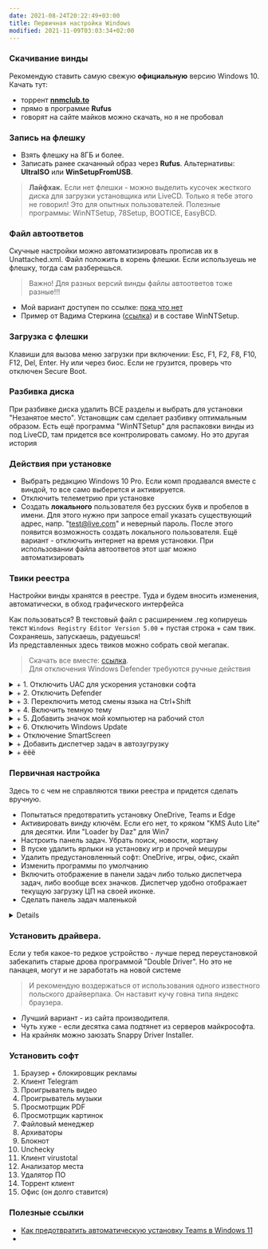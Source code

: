 ```yaml
---
date: 2021-08-24T20:22:49+03:00
title: Первичная настройка Windows
modified: 2021-11-09T03:03:34+02:00
---
```


### **Скачивание винды**
Рекомендую ставить самую свежую **официальную** версию Windows 10. Качать тут:  
- торрент [**nnmclub.to**](http://nnmclub.to/forum/tracker.php?f=504&nm=windows)
- прямо в программе **Rufus**
- говорят на сайте майков можно скачать, но я не пробовал

### **Запись на флешку**  
- Взять флешку на 8ГБ и более.  
- Записать ранее скачанный образ через **Rufus**. Альтернативы: **UltraISO** или **WinSetupFromUSB**.

>**Лайфхак.** Если нет флешки - можно выделить кусочек жесткого диска для загрузки установщика или LiveCD. Только я тебе этого не говорил! Это для опытных пользователей. Полезные программы: WinNTSetup, 78Setup, BOOTICE, EasyBCD.

### **Файл автоответов**
Скучные настройки можно автоматизировать прописав их в Unattached.xml. Файл положить в корень флешки. Если используешь не флешку, тогда сам разберешься.
>Важно! Для разных версий винды файлы автоответов тоже разные!!!

- Мой вариант доступен по ссылке: [пока что нет](#)
- Пример от Вадима Стеркина ([ссылка](https://www.outsidethebox.ms/19924/)) и в составе WinNTSetup.  

### **Загрузка с флешки**
Клавиши для вызова меню загрузки при включении: Esc, F1, F2, F8, F10, F12, Del, Enter. Ну или через биос. Если не грузится, проверь что отключен Secure Boot.

### **Разбивка диска**  
При разбивке диска удалить ВСЕ разделы и выбрать для установки "Незанятое место". Установщик сам сделает разбивку оптимальным образом. Есть ещё программа "WinNTSetup" для распаковки винды из под LiveCD, там придется все контролировать самому. Но это другая история

### **Действия при установке**  
- Выбрать редакцию Windows 10 Pro. Если комп продавался вместе с виндой, то все само выберется и активируется.
- Отключить телеметрию при установке
- Создать **локального** пользователя без русских букв и пробелов в имени. Для этого нужно при запросе email указать существующий адрес, напр. "test@live.com" и неверный пароль. После этого появится возможность создать локального пользователя. Ещё вариант - отключить интернет на время установки. При использовании файла автоответов этот шаг можно автоматизировать


### **Твики реестра**
Настройки винды хранятся в реестре. Туда и будем вносить изменения, автоматически, в обход графического интерфейса

Как пользоваться? В текстовый файл с расширением .reg копируешь текст ```Windows Registry Editor Version 5.00``` + пустая строка + сам твик. Сохраняешь, запускаешь, радуешься!  
Из представленных здесь твиков можно собрать свой мегапак.

>Скачать все вместе: [ссылка](#).  
>Для отключения Windows Defender требуются ручные действия

<details markdown="1">
<summary markdown="0">+ 1. Отключить UAC для ускорения установки софта</summary>

```
[HKEY_LOCAL_MACHINE\SOFTWARE\Microsoft\Windows\CurrentVersion\Policies\System]
"ConsentPromptBehaviorAdmin"=dword:00000000
"EnableLUA"=dword:00000000
"PromptOnSecureDesktop"=dword:00000000
```
</details>

<details markdown="1">
<summary markdown="0">+ 2. Отключить Defender</summary>
Полное отключение сработает только если сначала вручную отключить пункт "Защита от подделки". Win10: Параметры > Обновление и безопасность > Безопасность Windows > Защита от вирусов и угроз > Параметры защиты от вирусов и угроз (Управление нрастройкамии) > Защита от подделки (Откл)<br>
Источник: [remontka.pro Откл. защитник](https://remontka.pro/windows-defender-turn-off/), [remontka.pro Откл. уведомления](https://remontka.pro/windows-protection-notification-disable/)

```
[HKEY_LOCAL_MACHINE\SOFTWARE\Policies\Microsoft\Windows Defender]
"DisableAntiSpyware"=dword:00000001
"AllowFastServiceStartup"=dword:00000000
"ServiceKeepAlive"=dword:00000000

[HKEY_LOCAL_MACHINE\SOFTWARE\Policies\Microsoft\Windows Defender\Real-Time Protection]
"DisableIOAVProtection"=dword:00000001
"DisableRealtimeMonitoring "=dword:00000001

[HKEY_LOCAL_MACHINE\SOFTWARE\Policies\Microsoft\Windows Defender\Spynet]
"DisableBlockAtFirstSeen"=dword:00000001
"LocalSettingOverrideSpynetReporting"=dword:00000000
"SubmitSamplesConsent"=dword:00000002

[HKEY_LOCAL_MACHINE\SOFTWARE\Microsoft\Windows Defender Security Center\Notifications]
"DisableNotifications"=dword:00000001

[HKEY_LOCAL_MACHINE\SOFTWARE\Policies\Microsoft\Windows Defender Security Center\Notifications]
"DisableNotifications"=dword:00000001
```
</details>

<details markdown="1">
<summary markdown="0">+ 3. Переключить метод смены языка на Ctrl+Shift</summary>
[ссылка на источник](https://softikbox.com/kak-izmenit-sochetanie-klavish-dlya-smenyi-raskladki-klaviaturyi-na-windows-10-21931.html)

```
[HKEY_CURRENT_USER\Keyboard Layout\Toggle]
"Hotkey"="2"
"Language Hotkey"="2"
"Layout Hotkey"="3"
```
</details>

<details markdown="1">
<summary markdown="0">+ 4. Включить темную тему</summary>

```
[HKEY_CURRENT_USER\Software\Microsoft\Windows\CurrentVersion\Themes\Personalize]
"AppsUseLightTheme"=dword:00000000
```
</details>

<details markdown="1">
<summary markdown="0">+ 5. Добавить значок мой компьютер на рабочий стол</summary>

```
[HKEY_CURRENT_USER\Software\Microsoft\Windows\CurrentVersion\Explorer\HideDesktopIcons\NewStartPanel]
"{20D04FE0-3AEA-1069-A2D8-08002B30309D}"=dword:00000000
 
[HKEY_CURRENT_USER\Software\Microsoft\Windows\CurrentVersion\Explorer\HideDesktopIcons\ClassicStartMenu]
"{20D04FE0-3AEA-1069-A2D8-08002B30309D}"=dword:00000000
```
</details>

<details markdown="1">
<summary markdown="0">+ 6. Отключить Windows Update</summary>
Актуально для очень слабых устройств. Это официальный способ отключить обновы. Еще непроверенный вариант - программа "winaero". Инфа взята у [simplix.info](https://blog.simplix.info/disable-update-win10/) и у [remontka.pro](https://remontka.pro/disable-updates-windows-10/)

```
[HKEY_LOCAL_MACHINE\SOFTWARE\Policies\Microsoft\Windows\WindowsUpdate]
"DoNotConnectToWindowsUpdateInternetLocations"=dword:00000001
"WUServer"="localhost"
"WUStatusServer"="localhost"

[HKEY_LOCAL_MACHINE\SOFTWARE\Policies\Microsoft\Windows\WindowsUpdate\AU]
"UseWUServer"=dword:00000001
"NoAutoUpdate"=dword:00000001
```

Вернуть все взад:
```
[HKEY_LOCAL_MACHINE\SOFTWARE\Policies\Microsoft\Windows\WindowsUpdate]
"DoNotConnectToWindowsUpdateInternetLocations"=-
"WUServer"=-
"WUStatusServer"=-

[HKEY_LOCAL_MACHINE\SOFTWARE\Policies\Microsoft\Windows\WindowsUpdate\AU]
"UseWUServer"=-
"NoAutoUpdate"=-
```
</details>

<details markdown="1">
<summary markdown="0">+ Отключение SmartScreen</summary>
Источник: [remontka.pro Отключение SmartScreen](https://remontka.pro/smartscreen-off-windows-10/)

```
[HKEY_LOCAL_MACHINE\SOFTWARE\Microsoft\Windows\CurrentVersion\Explorer]
"SmartScreenEnabled"="Off"

[HKEY_CURRENT_USER\Software\Classes\Local Settings\Software\Microsoft\Windows\CurrentVersion\AppContainer\Storage\microsoft.microsoftedge_8wekyb3d8bbwe\MicrosoftEdge\PhishingFilter]
"EnabledV9"=dword:00000000

[HKEY_CURRENT_USER\Software\Microsoft\Windows\CurrentVersion\AppHost]
"EnableWebContentEvaluation"=dword:00000000
```
</details>

<details markdown="1">
<summary markdown="0">+ Добавить диспетчер задач в автозугрузку</summary>

```
[HKEY_CURRENT_USER\Software\Microsoft\Windows\CurrentVersion\Run]
"Task Manager"="C:\Windows\System32\Taskmgr.exe"
```

То же самое, но добавлением ярлыка в shell:startup через скрипт.bat

```
@echo off
@chcp 1251
cls

echo Создание ярлыка...

set SCRIPT="%TEMP%\%RANDOM%-%RANDOM%-%RANDOM%-%RANDOM%.vbs"

echo Set oWS = WScript.CreateObject("WScript.Shell") >> %SCRIPT%
echo sLinkFile = "%userprofile%\AppData\Roaming\Microsoft\Windows\Start Menu\Programs\Startup\Task Manager.lnk" >> %SCRIPT%
echo Set oLink = oWS.CreateShortcut(sLinkFile) >> %SCRIPT%
echo oLink.WindowStyle = 7 >> %SCRIPT%
echo oLink.TargetPath = "taskmgr" >> %SCRIPT%
echo oLink.Save >> %SCRIPT%

cscript /nologo %SCRIPT%
del %SCRIPT%

echo OK
echo.
start shell:startup
timeout /t 5
```
</details>

<details markdown="1">
<summary markdown="0">+ ёёё</summary>

```
ёёё
```
</details>


### **Первичная настройка**  
Здесь то с чем не справляются твики реестра и придется сделать вручную. 
- Попытаться предотвратить установку OneDrive, Teams и Edge
- Активировать винду ключём. Если его нет, то кряком "KMS Auto Lite" для десятки. Или "Loader by Daz" для Win7
- Настроить панель задач. Убрать поиск, новости, кортану
- В пуске удалить ярлыки на установку игр и прочей мешуры
- Удалить предустановленный софт: OneDrive, игры, офис, скайп
- Изменить программы по умолчанию
- Включить отображение в панели задач либо только диспетчера задач, либо вообще всех значков. Диспетчер удобно отображает текущую загрузку ЦП на своей иконке.
- Сделать панель задач маленькой

<details markdown="1">
- В параметрах проводника выставить "Открыть проводник для: Этот компьютер". А в разделе Конфиденциальность убрать галки для показа недавних элементов в меню спуск.
- Добавить в автозагрузку диспетчер задач (в свёрнутом виде). Папка автозагрузки открывается командой "shell:startup" в меню Win+R. Там нужно создать ярлык на "taskmgr" и в его свойствах поставить запуск в свернутом состоянии. Закрепить его на панели задач
</details>



### **Установить драйвера.**  
Если у тебя какое-то редкое устройство - лучше перед переустановкой забекапить старые дрова программой "Double Driver". Но это не панацея, могут и не заработать на новой системе
> И рекомендую воздержаться от использования одного известного польского драйверпака. Он наставит кучу говна типа яндекс браузера.
- Лучший вариант - из сайта производителя.  
- Чуть хуже - если десятка сама подтянет из серверов майкрософта.  
- На крайняк можно заюзать Snappy Driver Installer. 


### **Установить софт**
1. Браузер + блокировщик рекламы
1. Клиент Telegram
1. Проигрыватель видео 
1. Проигрыватель музыки
1. Просмотрщик PDF
1. Просмотрщик картинок
1. Файловый менеджер
1. Архиваторы
1. Блокнот
1. Unchecky
1. Клиент virustotal
1. Анализатор места
1. Удалятор ПО
1. Торрент клиент
1. Офис (он долго ставится)



### Полезные ссылки
- [Как предотвратить автоматическую установку Teams в Windows 11](https://www.outsidethebox.ms/21375/)
- 
